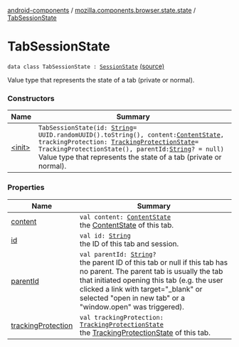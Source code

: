 [android-components](../../index.md) / [mozilla.components.browser.state.state](../index.md) / [TabSessionState](./index.md)

# TabSessionState

`data class TabSessionState : `[`SessionState`](../-session-state/index.md) [(source)](https://github.com/mozilla-mobile/android-components/blob/master/components/browser/state/src/main/java/mozilla/components/browser/state/state/TabSessionState.kt#L20)

Value type that represents the state of a tab (private or normal).

### Constructors

| Name | Summary |
|---|---|
| [&lt;init&gt;](-init-.md) | `TabSessionState(id: `[`String`](https://kotlinlang.org/api/latest/jvm/stdlib/kotlin/-string/index.html)` = UUID.randomUUID().toString(), content: `[`ContentState`](../-content-state/index.md)`, trackingProtection: `[`TrackingProtectionState`](../-tracking-protection-state/index.md)` = TrackingProtectionState(), parentId: `[`String`](https://kotlinlang.org/api/latest/jvm/stdlib/kotlin/-string/index.html)`? = null)`<br>Value type that represents the state of a tab (private or normal). |

### Properties

| Name | Summary |
|---|---|
| [content](content.md) | `val content: `[`ContentState`](../-content-state/index.md)<br>the [ContentState](../-content-state/index.md) of this tab. |
| [id](id.md) | `val id: `[`String`](https://kotlinlang.org/api/latest/jvm/stdlib/kotlin/-string/index.html)<br>the ID of this tab and session. |
| [parentId](parent-id.md) | `val parentId: `[`String`](https://kotlinlang.org/api/latest/jvm/stdlib/kotlin/-string/index.html)`?`<br>the parent ID of this tab or null if this tab has no parent. The parent tab is usually the tab that initiated opening this tab (e.g. the user clicked a link with target="_blank" or selected "open in new tab" or a "window.open" was triggered). |
| [trackingProtection](tracking-protection.md) | `val trackingProtection: `[`TrackingProtectionState`](../-tracking-protection-state/index.md)<br>the [TrackingProtectionState](../-tracking-protection-state/index.md) of this tab. |
